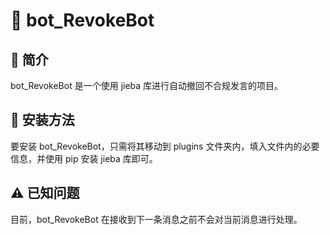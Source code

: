 # 🤖 bot_RevokeBot

## 📝 简介
bot_RevokeBot 是一个使用 jieba 库进行自动撤回不合规发言的项目。

## 🔧 安装方法
要安装 bot_RevokeBot，只需将其移动到 plugins 文件夹内，填入文件内的必要信息，并使用 pip 安装 jieba 库即可。

## ⚠️ 已知问题
目前，bot_RevokeBot 在接收到下一条消息之前不会对当前消息进行处理。
